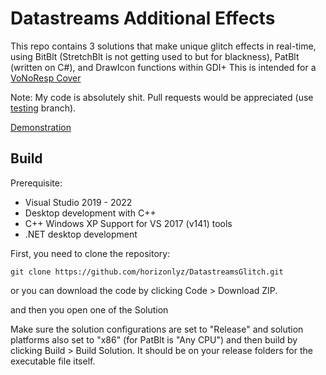 # Datastreams Additional Effects
This repo contains 3 solutions that make unique glitch effects in real-time, using BitBlt (StretchBlt is not getting used to but for blackness), PatBlt (written on C#), and DrawIcon functions within GDI+
This is intended for a [VoNoResp Cover](https://youtu.be/AWxw3oHBFrw)

Note: My code is absolutely shit. Pull requests would be appreciated (use [testing](https://github.com/horizonlyz/DatastreamsGlitch/tree/testing) branch).

[Demonstration](https://www.youtube.com/watch?v=-vyplq-2mlQ)

## Build
Prerequisite:
- Visual Studio 2019 - 2022
- Desktop development with C++
- C++ Windows XP Support for VS 2017 (v141) tools
- .NET desktop development

First, you need to clone the repository:

    git clone https://github.com/horizonlyz/DatastreamsGlitch.git

or you can download the code by clicking Code > Download ZIP.

and then you open one of the Solution

Make sure the solution configurations are set to "Release" and solution platforms also set to "x86" (for PatBlt is "Any CPU") and then build by clicking Build > Build Solution. It should be on your release folders for the executable file itself.
